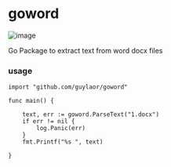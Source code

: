 # goword   
![image](https://api.travis-ci.org/guylaor/goword.svg?branch=master)

Go Package to extract text from word docx files


### usage

```
import "github.com/guylaor/goword"

func main() {

    text, err := goword.ParseText("1.docx")
    if err != nil {
        log.Panic(err)
    }
    fmt.Printf("%s ", text)

}
```




